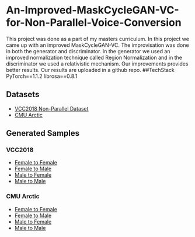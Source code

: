 # An-Improved-MaskCycleGAN-VC-for-Non-Parallel-Voice-Conversion
This project was done as a part of my masters curriculum. In this project we came up with an improved MaskCycleGAN-VC. The improvisation was done in both the generator and discriminator. In the generator we used an improved normalization technique called Region Normalization and in the discriminator we used a relativistic mechanism. Our improvements provides better results. Our results are uploaded in a github repo.
##TechStack
PyTorch==1.1.2
librosa==0.8.1



## Datasets

* <a href="https://drive.google.com/drive/folders/1c3Zfmd1oqJtqZ-zMq1PQg_vl9el0CX3B?usp=sharing"> VCC2018 Non-Parallel Dataset </a>
* <a href="https://drive.google.com/drive/folders/1c3Zfmd1oqJtqZ-zMq1PQg_vl9el0CX3B?usp=sharing"> CMU Arctic </a>

## Generated Samples
### VCC2018
* <a href="https://drive.google.com/drive/folders/11Nj_iYli3s3CEUTnCFIYAcHz-wR30zzG?usp=sharing"> Female to Female </a>
* <a href="https://drive.google.com/drive/folders/1g22rLx7TlAdFIrwhU6J05uOO3oOZHdYC?usp=sharing"> Female to Male </a>
* <a href="https://drive.google.com/drive/folders/1Sq37vAinkHE1ICg5QXvp7hz2FEQ7-jEs?usp=sharing"> Male to Female </a>
* <a href="https://drive.google.com/drive/folders/1U2cIxW9cD6wUg_AYG4HUNsDIVFatX2ws?usp=sharing"> Male to Male </a>

### CMU Arctic
* <a href="https://drive.google.com/drive/folders/1K75C56H3XUPkq6iKhjMA3zJ3x3XVNwAs?usp=sharing"> Female to Female </a>
* <a href="https://drive.google.com/drive/folders/143HMhfrHKfkLWlaB_ArK-7LVbZFuMfEq?usp=sharing"> Female to Male </a>
* <a href="https://drive.google.com/drive/folders/17NTQkzLfHHD--WYCyimIkS1OIV_SO4Bg?usp=sharing"> Male to Female </a>
* <a href="https://drive.google.com/drive/folders/1fbSGzuBaGZ4FarDtsp9gSSDBhmT9dNV6?usp=sharing"> Male to Male </a>
